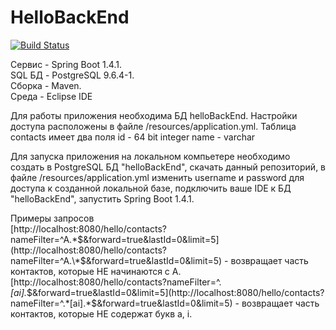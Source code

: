 # HelloBackEnd

[![Build Status](https://travis-ci.org/velovan/hellorest.svg?branch=master)](https://travis-ci.org/velovan/hellorest)


Сервис - Spring Boot 1.4.1.  
SQL БД -  PostgreSQL 9.6.4-1.  
Сборка - Maven.  
Среда  - Eclipse IDE


Для работы приложения необходима БД helloBackEnd. Настройки доступа расположены в файле /resources/application.yml.
Таблица contacts имеет два поля
id - 64 bit integer
name - varchar


Для запуска приложения на локальном компьетере необходимо создать в PostgreSQL БД "helloBackEnd", скачать данный репозиторий, в файле /resources/application.yml изменить username и password для доступа к созданной локальной базе, подключить ваше IDE к БД "helloBackEnd", запустить Spring Boot 1.4.1.

Примеры запросов  
[http://localhost:8080/hello/contacts?nameFilter=^A.\*$&forward=true&lastId=0&limit=5](http://localhost:8080/hello/contacts?nameFilter=^A.\*$&forward=true&lastId=0&limit=5) - возвращает часть контактов, которые НЕ начинаются с A.  
[http://localhost:8080/hello/contacts?nameFilter=^.*[ai].*$&forward=true&lastId=0&limit=5](http://localhost:8080/hello/contacts?nameFilter=^.*[ai].*$&forward=true&lastId=0&limit=5) - возвращает часть контактов, которые НЕ содержат букв a, i.
